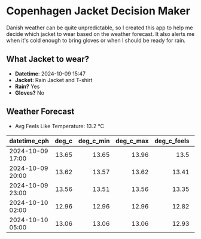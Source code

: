 
# Copenhagen Jacket Decision Maker

Danish weather can be quite unpredictable, so I created this app to help me decide which jacket to wear based on the weather forecast. 
It also alerts me when it's cold enough to bring gloves or when I should be ready for rain.

## What Jacket to wear?

- **Datetime**: 2024-10-09 15:47
- **Jacket**: Rain Jacket and T-shirt
- **Rain?** Yes
- **Gloves?** No

## Weather Forecast
- Avg Feels Like Temperature: 13.2 °C

| datetime_cph     |   deg_c |   deg_c_min |   deg_c_max |   deg_c_feels | weather   | wind   | rain   |
|:-----------------|--------:|------------:|------------:|--------------:|:----------|:-------|:-------|
| 2024-10-09 17:00 |   13.65 |       13.65 |       13.96 |         13.5  | Rain      | Low    | Low    |
| 2024-10-09 20:00 |   13.62 |       13.57 |       13.62 |         13.41 | Clouds    | Low    | None   |
| 2024-10-09 23:00 |   13.56 |       13.51 |       13.56 |         13.35 | Rain      | Low    | Low    |
| 2024-10-10 02:00 |   12.96 |       12.96 |       12.96 |         12.82 | Rain      | Low    | Medium |
| 2024-10-10 05:00 |   13.06 |       13.06 |       13.06 |         12.93 | Rain      | High   | Medium |
        